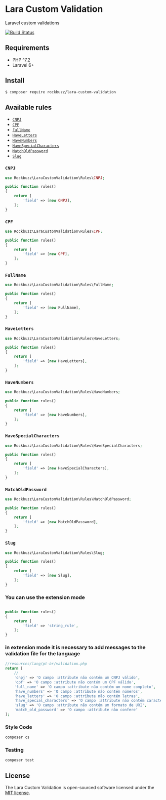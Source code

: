 # Lara Custom Validation

Laravel custom validations

[![Build Status](https://travis-ci.org/rockbuzz/lara-custom-validation.svg?branch=master)](https://travis-ci.org/rockbuzz/lara-custom-validation)

## Requirements

- PHP ^7.2
- Laravel 6+

## Install

```bash
$ composer require rockbuzz/lara-custom-validation
```

## Available rules

- [`CNPJ`](#CNPJ)
- [`CPF`](#CPF)
- [`FullName`](#FullName)
- [`HaveLetters`](#HaveLetters)
- [`HaveNumbers`](#HaveNumbers)
- [`HaveSpecialCharacters`](#HaveSpecialCharacters)
- [`MatchOldPassword`](#MatchOldPassword)
- [`Slug`](#Slug)

### `CNPJ`

```php
use Rockbuzz\LaraCustomValidation\Rules\CNPJ;

public function rules()
{
    return [
        'field' => [new CNPJ],
    ];
}
```

### `CPF`

```php
use Rockbuzz\LaraCustomValidation\Rules\CPF;

public function rules()
{
    return [
        'field' => [new CPF],
    ];
}
```

### `FullName`

```php
use Rockbuzz\LaraCustomValidation\Rules\FullName;

public function rules()
{
    return [
        'field' => [new FullName],
    ];
}
```

### `HaveLetters`

```php
use Rockbuzz\LaraCustomValidation\Rules\HaveLetters;

public function rules()
{
    return [
        'field' => [new HaveLetters],
    ];
}
```

### `HaveNumbers`

```php
use Rockbuzz\LaraCustomValidation\Rules\HaveNumbers;

public function rules()
{
    return [
        'field' => [new HaveNumbers],
    ];
}
```

### `HaveSpecialCharacters`

```php
use Rockbuzz\LaraCustomValidation\Rules\HaveSpecialCharacters;

public function rules()
{
    return [
        'field' => [new HaveSpecialCharacters],
    ];
}
```

### `MatchOldPassword`

```php
use Rockbuzz\LaraCustomValidation\Rules\MatchOldPassword;

public function rules()
{
    return [
        'field' => [new MatchOldPassword],
    ];
}
```

### `Slug`

```php
use Rockbuzz\LaraCustomValidation\Rules\Slug;

public function rules()
{
    return [
        'field' => [new Slug],
    ];
}
```

### You can use the extension mode

```php

public function rules()
{
    return [
        'field' => 'string_rule',
    ];
}
```

### in extension mode it is necessary to add messages to the validation file for the language
```php
//resources/lang/pt-br/validation.php
return [
    //
    'cnpj' => 'O campo :attribute não contém um CNPJ válido',
    'cpf' => 'O campo :attribute não contém um CPF válido',
    'full_name' => 'O campo :attribute não contém um nome completo',
    'have_numbers' => 'O campo :attribute não contém números',
    'have_letters' => 'O campo :attribute não contém letras',
    'have_special_characters' => 'O campo :attribute não contém caracteres especiais. ex.: @ # $ % & - ? !',
    'slug' => 'O campo :attribute não contém um formato de URI',
    'match_old_password' => 'O campo :attribute não confere'
];
```

### Style Code

``` bash
composer cs
```

### Testing

``` bash
composer test
```

## License

The Lara Custom Validation is open-sourced software licensed under the [MIT license](https://opensource.org/licenses/MIT).